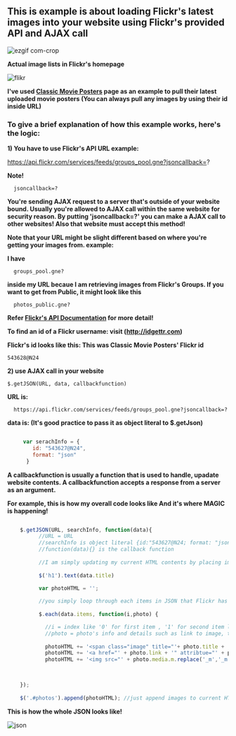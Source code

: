 ## This is example is about loading Flickr's latest images into your website using Flickr's provided API and AJAX call

![ezgif com-crop](https://user-images.githubusercontent.com/10924864/27997359-b22e1bba-64c4-11e7-9d47-b4dfaf1a7fca.gif)

**Actual image lists in Flickr's homepage**

![flikr](https://user-images.githubusercontent.com/10924864/27997366-cec9b91e-64c4-11e7-83cd-e7d92943dc26.PNG)

**I've used [Classic Movie Posters](https://www.flickr.com/groups/543627@N24/pool/) page as an example to pull their latest uploaded movie posters (You can always pull any images by using their id inside URL)**

### To give a brief explanation of how this example works, here's the logic:

**1) You have to use Flickr's API URL example:**

  https://api.flickr.com/services/feeds/groups_pool.gne?jsoncallback=?
  
**Note!**

      jsoncallback=?
      
**You're sending AJAX request to a server that's outside of your website bound. Usually you're allowed to AJAX call within the same website for security reason. By putting 'jsoncallback=?' you can make a AJAX call to other websites! Also that website must accept this method!** 
  
**Note that your URL might be slight different based on where you're getting your images from. example:**

**I have**

      groups_pool.gne? 
  
**inside my URL becaue I am retrieving images from Flickr's Groups. If you want to get from Public, it might look like this**

      photos_public.gne? 
  
**Refer [Flickr's API Documentation](https://www.flickr.com/services/api/) for more detail!**

**To find an id of a Flickr username: visit (http://idgettr.com)**

**Flickr's id looks like this: This was Classic Movie Posters' Flickr id**

    543628@N24 

**2) use AJAX call in your website**
  
    $.getJSON(URL, data, callbackfunction)
    
**URL is:**

      https://api.flickr.com/services/feeds/groups_pool.gne?jsoncallback=?

**data is: (It's good practice to pass it as object literal to $.getJson)**

```Javascript

     var serachInfo = {
        id: "543627@N24",
        format: "json"
      }
```    

**A callbackfunction is usually a function that is used to handle, upadate website contents. A callbackfunction accepts a response from a server as an argument.**

**For example, this is how my overall code looks like And it's where MAGIC is happening!**

```Javascript

    $.getJSON(URL, searchInfo, function(data){
          //URL = URL
          //searchInfo is object literal {id:"543627@N24; format: "json"}
          //function(data){} is the callback function
          
          //I am simply updating my current HTML contents by placing images!
          
          $('h1').text(data.title)
          
          var photoHTML = '';

          //you simply loop through each items in JSON that Flickr has returned.
          
          $.each(data.items, function(i,photo) {

            //i = index like '0' for first item , '1' for second item like in an array index
            //photo = photo's info and details such as link to image, title..etc.
            
            photoHTML += '<span class="image" title="'+ photo.title + '">';
            photoHTML += '<a href="' + photo.link + '" attribtue="' + photo.title + '">';
            photoHTML += '<img src="' + photo.media.m.replace('_m','_m') + ' "></a></span>';


    
    });
    
    $('.#photos').append(photoHTML); //just append images to current HTML contents

```
**This is how the whole JSON looks like!** 

![json](https://user-images.githubusercontent.com/10924864/27997302-7b935436-64c3-11e7-87fb-ba544b9ba450.PNG)


